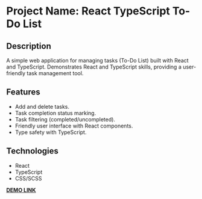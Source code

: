 # Project Name: React TypeScript To-Do List

## Description
A simple web application for managing tasks (To-Do List) built with React and TypeScript. Demonstrates React and TypeScript skills, providing a user-friendly task management tool.

## Features
- Add and delete tasks.
- Task completion status marking.
- Task filtering (completed/uncompleted).
- Friendly user interface with React components.
- Type safety with TypeScript.

## Technologies
- React
- TypeScript
- CSS/SCSS

**[DEMO LINK](https://daryna-hnidash.github.io/Todo_App)**